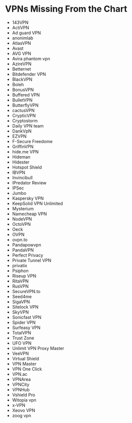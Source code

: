 # VPNs Missing From the Chart

* 143VPN
* ActiVPN
* Ad guard VPN
* anonimlab
* AtlasVPN
* Avast
* AVG VPN
* Avira phantom vpn 
* AzireVPN
* Betternet
* Bitdefender VPN
* BlackVPN
* Boleh
* BonusVPN
* Buffered VPN
* BulletVPN
* ButterflyVPN 
* cactusVPN
* CrypticVPN
* Cryptostorm
* Daily VPN team
* DankVpN
* EZVPN
* F-Secure Freedome
* GriffinVPN
* hide.me VPN
* Hideman
* Hidester
* Hotspot Shield
* IBVPN
* Invincibull
* IPredator Review
* IPSec
* Jumbo
* Kaspersky VPN
* KeepSolid VPN Unlimited
* Mysterium
* Namecheap VPN
* NodeVPN 
* OctoVPN
* Oeck
* OVPN
* ovpn.to
* Pandapowvpn
* PandaVPN
* Perfect Privacy
* Private Tunnel VPN
* privatix
* Psiphon 
* Riseup VPN
* RitaVPN
* RusVPN
* SecureVPN.to
* Seed4me
* SigaVPN
* Sitelock VPN
* SkyVPN
* Sonicfast VPN
* Spider VPN
* Surfeasy VPN
* TotalVPN
* Trust Zone
* UFO VPN
* Unlimit VPN Proxy Master
* VeeVPN
* Virtual Shield
* VPN Master
* VPN One Click
* VPN.ac
* VPNArea
* VPNCity
* VPNHub
* Vshield Pro
* Witopia vpn 
* x-VPN
* Xeovo VPN
* zoog vpn
